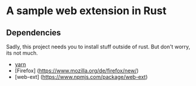 # A sample web extension in Rust

## Dependencies

Sadly, this project needs you to install stuff outside of rust. But don't worry, its not much. 

* [yarn](https://yarnpkg.com)
* [Firefox] (https://www.mozilla.org/de/firefox/new/)
* [web-ext] (https://www.npmjs.com/package/web-ext)